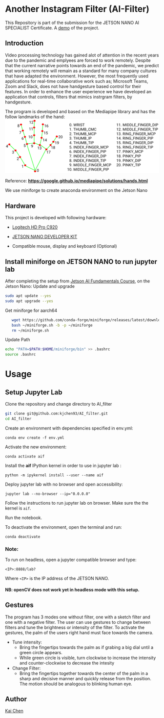 # Another Instagram Filter (AI-Filter)
This Repository is part of the submission for the JETSON NANO AI SPECIALIST Certificate. 
A [demo](https://www.youtube.com/watch?v=9OX6vN9Tp54) of the project.
## Introduction
 Video processing technology has gained alot of attention in the recent years due to the pandemic and emplyees are forced to work remotely. Despite that the current narrative points towards an end of the pandemic, we predict that working remotely will remain as a standard for many company cultures that have adapted the environment. However, the most frequently used applications for real-time collaborative work such as; Microsoft Teams, Zoom and Slack, does not have handgesture based control for their features. In order to  enhance the user experience we have developed an application that controls, filters that mimics instrgram filters, by handgesture. 

 The program is developed and based on the Mediapipe library and has the follow landmarks of the hand: 
 ![](./imgs/hand_landmarks.png)

 Reference: **https://google.github.io/mediapipe/solutions/hands.html**

 We use miniforge to create anaconda environment on the Jetson Nano

## Hardware
 This project is developed with following hardware: 

 - [Logitech HD Pro C920](https://www.logitech.com/no-no/products/webcams/c920s-pro-hd-webcam.960-001252.html)

 - [JETSON NANO DEVELOPER KIT](https://developer.nvidia.com/embedded/jetson-nano-developer-kit)
 
 - Compatible mouse, display and keyboard (Optional) 
## Install miniforge on JETSON NANO to run jupyter lab
After completing the setup from [Jetson AI Fundamentals Course](https://developer.nvidia.com/embedded/learn/jetson-ai-certification-programs), on the Jetson Nano:
Update and upgrade
```bash
sudo apt update --yes
sudo apt upgrade --yes
```
Get miniforge for aarch64
```bash
   wget https://github.com/conda-forge/miniforge/releases/latest/download/Miniforge3-Linux-aarch64.sh -O ~/miniforge.sh
   bash ~/miniforge.sh -b -p ~/miniforge
   rm ~/miniforge.sh
```
Update Path
```bash
echo "PATH=$PATH:$HOME/miniforge/bin" >> .bashrc
source .bashrc
```

# Usage
## Setup Jupyter Lab
 Clone the repository and change directory to AI_filter
 ```bash
 git clone git@github.com:kjchen93/AI_filter.git
 cd AI_filter
 ```
Create an environment with dependencies specified in env.yml:
    
    conda env create -f env.yml

 Activate the new environment:
    
    conda activate aif

    
 Install the **aif** IPython kernel in order to use in jupyter lab : 
    
    python -m ipykernel install --user --name aif


 Deploy jupyter lab with no browser and open accessibility:

    jupyter lab --no-browser --ip="0.0.0.0"

 Follow the instructions to run jupyter lab on browser. Make sure the the kernel is `aif`.

 Run the notebook. 

 To deactivate the environment, open the terminal and run:
    
    conda deactivate
 ### Note:
 To run on headless, open a jupyter compatible browser and type:
    
    <IP>:8888/lab?
 
 Where `<IP>` is the IP address of the JETSON NANO. 

 #### NB: openCV does not work yet in headless mode with this setup.

## Gestures
The program has 3 modes one without filter, one with a sketch filter and one with a negative filter. The user can use gestures to change between filters and tune the brightness or intensity of the filter. To activate the gestures, the palm of the users right hand must face towards the camera.

 - Tune intensity: 
   - Bring the fingertips towards the palm as if grabing a big dial until a green circle appears. 
   - While green circle is visible, turn clockwise to increase the intensity and counter-clockwise to decrease the intesity
 - Change Filter:
   - Bring the fingertips together towards the center of the palm in a sharp and decisive manner and quickly release from the position. The motion should be analogous to blinking human eye.

## Author

[Kai Chen](github.com/kjchen93)